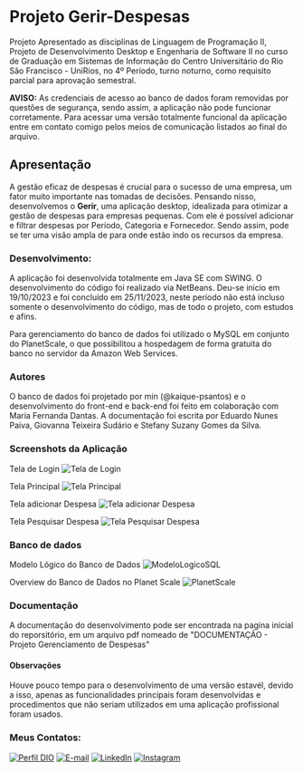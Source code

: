 # Projeto Gerir-Despesas
Projeto Apresentado as disciplinas de Linguagem de Programação II, Projeto de Desenvolvimento Desktop e Engenharia de Software II no curso de Graduação em Sistemas de Informação do Centro Universitário do Rio São Francisco - UniRios, no 4º Período, turno noturno, como requisito parcial para aprovação semestral.

<b>AVISO:</b> As credenciais de acesso ao banco de dados foram removidas por questões de segurança, sendo assim, a aplicação não pode funcionar corretamente. Para acessar uma versão totalmente funcional da aplicação entre em contato comigo pelos meios de comunicação listados ao final do arquivo.

## Apresentação
A gestão eficaz de despesas é crucial para o sucesso de uma empresa, um fator muito importante nas tomadas de decisões. Pensando nisso, desenvolvemos o <b>Gerir</b>, uma aplicação desktop, idealizada para otimizar a gestão de despesas para empresas pequenas. Com ele é possível adicionar e filtrar despesas por Período, Categoria e Fornecedor. Sendo assim, pode se ter uma visão ampla de para onde estão indo os recursos da empresa.

### Desenvolvimento:
A aplicação foi desenvolvida totalmente em Java SE com SWING. O desenvolvimento do código foi realizado via NetBeans. Deu-se inicio em 19/10/2023 e foi concluído em 25/11/2023, neste período não está incluso somente o desenvolvimento do código, mas de todo o projeto, com estudos e afins.

Para gerenciamento do banco de dados foi utilizado o MySQL em conjunto do PlanetScale, o que possibilitou a hospedagem de forma gratuita do banco no servidor da Amazon Web Services. 

### Autores
O banco de dados foi projetado por min (@kaique-psantos) e o desenvolvimento do front-end e back-end foi feito em colaboração com Maria Fernanda Dantas. A documentação foi escrita por Eduardo Nunes Paiva, Giovanna Teixeira Sudário e Stefany Suzany Gomes da Silva.

### Screenshots da Aplicação
Tela de Login
![Tela de Login](https://github.com/kaique-psantos/gerenciador-despesas/assets/107012632/152fc230-cd52-42c7-81dc-6a69e5cb6f7f)

Tela Principal
![Tela Principal](https://github.com/kaique-psantos/gerenciador-despesas/assets/107012632/41a6b99a-36cb-4e54-9871-fc7c00a6e77f)

Tela adicionar Despesa
![Tela adicionar Despesa](https://github.com/kaique-psantos/gerenciador-despesas/assets/107012632/e8f7db28-19bf-4b07-9bcf-6d2d4026b448)

Tela Pesquisar Despesa
![Tela Pesquisar Despesa](https://github.com/kaique-psantos/gerenciador-despesas/assets/107012632/ea1d50c3-5f75-4a99-a740-ce6eb0719d35)

### Banco de dados
Modelo Lógico do Banco de Dados
![ModeloLogicoSQL](https://github.com/kaique-psantos/gerenciador-despesas/assets/107012632/e26c3b3a-00b9-408d-a41c-03ec9492fbc2)

Overview do Banco de Dados no Planet Scale
![PlanetScale](https://github.com/kaique-psantos/gerenciador-despesas/assets/107012632/ab569321-ba7b-4267-8b5c-6731ffcee940)


### Documentação 
A documentação do desenvolvimento pode ser encontrada na pagina inicial do reporsitório, em um arquivo pdf nomeado de "DOCUMENTAÇÃO - Projeto Gerenciamento de Despesas"

#### Observações
Houve pouco tempo para o desenvolvimento de uma versão estavél, devido a isso, apenas as funcionalidades principais foram desenvolvidas e procedimentos que não seriam utilizados em uma aplicação profissional foram usados.

### Meus Contatos:
[![Perfil DIO](https://img.shields.io/badge/-Meu%20Perfil%20na%20DIO-30A3DC?style=for-the-badge)](https://www.dio.me/users/kaiquekaka212)
[![E-mail](https://img.shields.io/badge/-Email-000?style=for-the-badge&logo=microsoft-outlook&logoColor=E94D5F)](mailto:kaique.psantos12@gmail.com)
[![LinkedIn](https://img.shields.io/badge/-LinkedIn-blue?style=for-the-badge&logo=linkedin&logoColor=white)](https://www.linkedin.com/in/ka%C3%ADque-psantos/)
[![Instagram](https://img.shields.io/badge/Instagram-%23E4405F.svg?style=for-the-badge&logo=Instagram&logoColor=white)](https://www.instagram.com/is.kaique/)


